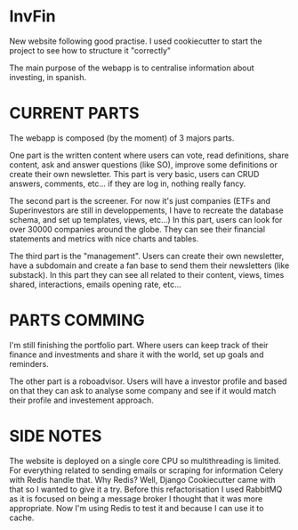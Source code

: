 # InvFin
New website following good practise.
I used cookiecutter to start the project to see how to structure it "correctly"

The main purpose of the webapp is to centralise information about investing, in spanish.

# CURRENT PARTS
The webapp is composed (by the moment) of 3 majors parts.

One part is the written content where users can vote, read definitions, share content, ask and answer questions (like SO), improve some definitions or create their own newsletter.
This part is very basic, users can CRUD answers, comments, etc... if they are log in, nothing really fancy.

The second part is the screener. For now it's just companies (ETFs and Superinvestors are still in developpements, I have to recreate the database schema, and set up templates, views, etc...) 
In this part, users can look for over 30000 companies around the globe. They can see their financial statements and metrics with nice charts and tables.

The third part is the "management". Users can create their own newsletter, have a subdomain and create a fan base to send them their newsletters (like substack).
In this part they can see all related to their content, views, times shared, interactions, emails opening rate, etc...

# PARTS COMMING
I'm still finishing the portfolio part. Where users can keep track of their finance and investments and share it with the world, set up goals and reminders.

The other part is a roboadvisor. Users will have a investor profile and based on that they can ask to analyse some company and see if it would match their profile and investement approach.

# SIDE NOTES
The website is deployed on a single core CPU so multithreading is limited. For everything related to sending emails or scraping for information Celery with Redis handle that. Why Redis? Well, Django Cookiecutter came with that so I wanted to give it a try. Before this refactorisation I used RabbitMQ as it is focused on being a message broker I thought that it was more appropriate. Now I'm using Redis to test it and because I can use it to cache.

